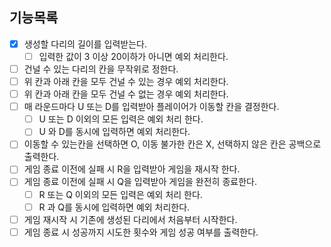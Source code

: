 ## 기능목록

- [x] 생성할 다리의 길이를 입력받는다.
  - [ ] 입력한 값이 3 이상 20이하가 아니면 예외 처리한다.
- [ ] 건널 수 있는 다리의 칸을 무작위로 정한다.
- [ ] 위 칸과 아래 칸을 모두 건널 수 있는 경우 예외 처리한다.
- [ ] 위 칸과 아래 칸을 모두 건널 수 없는 경우 예외 처리한다.
- [ ] 매 라운드마다 U 또는 D를 입력받아 플레이어가 이동할 칸을 결정한다.
  - [ ] U 또는 D 이외의 모든 입력은 예외 처리 한다.
  - [ ] U 와 D를 동시에 입력하면 예외 처리한다.
- [ ] 이동할 수 있는칸을 선택하면 O, 이동 불가한 칸은 X, 선택하지 않은 칸은 공백으로 출력한다.
- [ ] 게임 종료 이전에 실패 시 R을 입력받아 게임을 재시작 한다.
- [ ] 게임 종료 이전에 실패 시 Q을 입력받아 게임을 완전히 종료한다.
  - [ ] R 또는 Q 이외의 모든 입력은 예외 처리 한다.
  - [ ] R 과 Q를 동시에 입력하면 예외 처리한다.
- [ ] 게임 재시작 시 기존에 생성된 다리에서 처음부터 시작한다.
- [ ] 게임 종료 시 성공까지 시도한 횟수와 게임 성공 여부를 출력한다.
